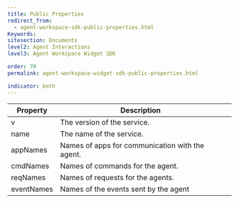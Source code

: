 ```yaml
---
title: Public Properties
redirect_from:
  - agent-workspace-sdk-public-properties.html
Keywords:
sitesection: Documents
level2: Agent Interactions
level3: Agent Workspace Widget SDK

order: 70
permalink: agent-workspace-widget-sdk-public-properties.html

indicator: both
---
```


| Property   | Description                                     |   |
|------------|-------------------------------------------------|---|
| v          | The version of the service.                     |   |
| name       | The name of the service.                        |   |
| appNames   | Names of apps for communication with the agent. |   |
| cmdNames   | Names of commands for the agent.                |   |
| reqNames   | Names of requests for the agents.               |   |
| eventNames | Names of the events sent by the agent           |   | 
